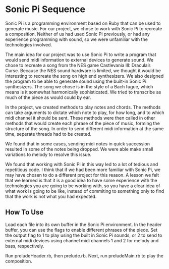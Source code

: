 # Sonic Pi Sequence
Sonic Pi is a programming environment based on Ruby that can be used to generate music. For our project, we chose to work with Sonic Pi to recreate a composition. Neither of us had used Sonic Pi previously, or had any experience programming with sound, so we were unfamiliar with the technologies involved.


The main idea for our project was to use Sonic Pi to write a program that would send midi information to external devices to generate sound. We chose to recreate a song from the NES game Castlevania III: Dracula’s Curse. Because the NES sound hardware is limited, we thought it would be interesting to recreate the song on high end synthesizers. We also designed the program to be able to generate sound using the built-in Sonic Pi synthesizers. The song we chose is in the style of a Bach fugue, which means is it somewhat harmonically sophisticated. We tried to transcribe as much of the piece as would could by ear. 


In the project, we created methods to play notes and chords. The methods can take arguments to dictate which note to play, for how long, and to which midi channel it should be sent. These methods were then called in other methods that would create each phrase of the piece of music, forming the structure of the song. In order to send different midi information at the same time, seperate threads had to be created.


We found that in some cases, sending midi notes in quick succession resulted in some of the notes being dropped. We were able make small variations to melody to resolve this issue.


We found that working with Sonic Pi in this way led to a lot of tedious and repetitious code. I think that if we had been more familiar with Sonic Pi, we may have chosen to do a different project for this reason. A lesson we felt that we learned is that it is a good idea to have some experience with the technologies you are going to be working with, so you have a clear idea of what work is going to be like, instead of commiting to something only to find that the work is not what you had expected.

## How To Use

Load each file into its own buffer in the Sonic Pi environment. In the header buffer, you can use the flags to enable different phrases of the piece. Set the output flag to 1 to play using the built in Sonic Pi sounds, or 2 to send to external midi devices using channel midi channels 1 and 2 for melody and bass, respectively.


Run preludeHeader.rb, then prelude.rb. Next, run preludeMain.rb to play the composition.
